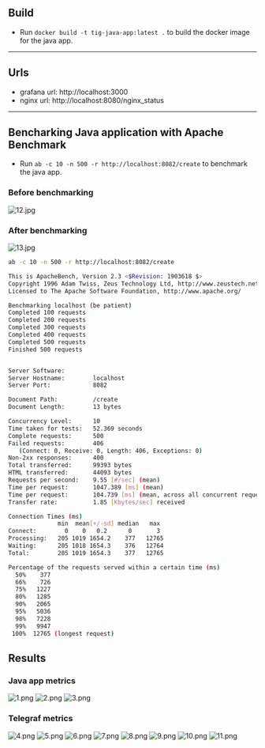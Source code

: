 ## Build

- Run `docker build -t tig-java-app:latest .` to build the docker image for the java app.

--- 

## Urls

- grafana url: http://localhost:3000
- nginx url: http://localhost:8080/nginx_status

---

## Bencharking Java application with Apache Benchmark

- Run `ab -c 10 -n 500 -r http://localhost:8082/create` to benchmark the java app.

### Before benchmarking

![12.jpg](images/12.jpg)

### After benchmarking

![13.jpg](images/13.jpg)

```bash
ab -c 10 -n 500 -r http://localhost:8082/create

This is ApacheBench, Version 2.3 <$Revision: 1903618 $>
Copyright 1996 Adam Twiss, Zeus Technology Ltd, http://www.zeustech.net/
Licensed to The Apache Software Foundation, http://www.apache.org/

Benchmarking localhost (be patient)
Completed 100 requests
Completed 200 requests
Completed 300 requests
Completed 400 requests
Completed 500 requests
Finished 500 requests


Server Software:        
Server Hostname:        localhost
Server Port:            8082

Document Path:          /create
Document Length:        13 bytes

Concurrency Level:      10
Time taken for tests:   52.369 seconds
Complete requests:      500
Failed requests:        406
   (Connect: 0, Receive: 0, Length: 406, Exceptions: 0)
Non-2xx responses:      400
Total transferred:      99393 bytes
HTML transferred:       44093 bytes
Requests per second:    9.55 [#/sec] (mean)
Time per request:       1047.389 [ms] (mean)
Time per request:       104.739 [ms] (mean, across all concurrent requests)
Transfer rate:          1.85 [Kbytes/sec] received

Connection Times (ms)
              min  mean[+/-sd] median   max
Connect:        0    0   0.2      0       3
Processing:   205 1019 1654.2    377   12765
Waiting:      205 1018 1654.3    376   12764
Total:        205 1019 1654.3    377   12765

Percentage of the requests served within a certain time (ms)
  50%    377
  66%    726
  75%   1227
  80%   1285
  90%   2065
  95%   5036
  98%   7228
  99%   9947
 100%  12765 (longest request)

```

## Results

### Java app metrics

![1.png](images/1.png)
![2.png](images/2.png)
![3.png](images/3.png)

### Telegraf metrics

![4.png](images/4.png)
![5.png](images/5.png)
![6.png](images/6.png)
![7.png](images/7.png)
![8.png](images/8.png)
![9.png](images/9.png)
![10.png](images/10.png)
![11.png](images/11.png)